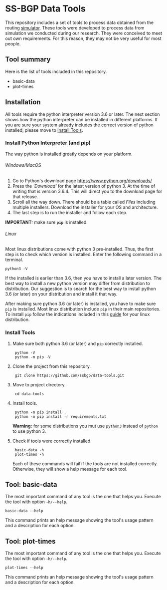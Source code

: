 # SS-BGP Data Tools

This repository includes a set of tools to process data obtained from the routing [simulator](https://github.com/ssbgp/simulator). These tools were developed to process data from simulation we conducted during our research. They were conceived to meet out own requirements. For this reason, they may not be very useful for most people.

## Tool summary

Here is the list of tools included in this repository.

- basic-data
- plot-times

## Installation

All tools require the python interpreter version 3.6 or later. The next section shows how the python interpreter can be installed in different platforms. If you are sure your system already includes the correct version of python installed, please move to [Install Tools](#install-tools).

### Install Python Interpreter (and pip)

The way python is installed greatly depends on your platform.

###### Windows/MacOS

1. Go to Python's download page https://www.python.org/downloads/
1. Press the *'Download'* for the latest version of python 3. At the time of writing that is version 3.6.4. This will direct you to the download page for that release.
1. Scroll all the way down. There should be a table called *Files* including multiple installers. Download the installer for your OS and architecture. 
1. The last step is to run the installer and follow each step.

**IMPORTANT:** make sure **`pip`** is installed.

###### Linux

Most linux distributions come with python 3 pre-installed. Thus, the first step is to check which version is installed. Enter the following command in a terminal.

    python3 -V

If the installed is earlier than 3.6, then you have to install a later version. The best way to install a new python version may differ from distribution to distribution. Our suggestion is to search for the best way to install python 3.6 (or later) on your distribution and install it that way. 

After making sure python 3.6 (or later) is installed, you have to make sure `pip` is installed. Most linux distribution include `pip` in their main repositories. To install `pip` follow the indications included in this [guide](https://packaging.python.org/guides/installing-using-linux-tools/) for your linux distribution.


### Install Tools

1. Make sure both python 3.6 (or later) and `pip` correctly installed.
    
        python -V
        python -m pip -V
    
1. Clone the project from this repository.

        git clone https://github.com/ssbgp/data-tools.git
        
1. Move to project directory.

        cd data-tools
        
1. Install tools.

        python -m pip install .
        python -m pip install -r requirements.txt
        
   **Warning:** for some distributions you mut use `python3` instead of `python` to use python 3.

1. Check if tools were correctly installed.

        basic-data -h
        plot-times -h
        
   Each of these commands will fail if the tools are not installed correctly. Otherwise, they will show a help message for each tool.

## Tool: basic-data

The most important command of any tool is the one that helps you. Execute the tool with option `-h/--help`.

    basic-data --help
    
This command prints an help message showing the tool's usage pattern and a description for each option.  


## Tool: plot-times

The most important command of any tool is the one that helps you. Execute the tool with option `-h/--help`.

    plot-times --help
    
This command prints an help message showing the tool's usage pattern and a description for each option.


